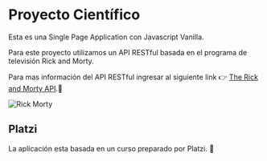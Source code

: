 # Proyecto Científico

Esta es una Single Page Application con Javascript Vanilla. 

Para este proyecto utilizamos un API RESTful basada en el programa de televisión Rick and Morty.

Para mas información del API RESTful ingresar al siguiente link 👉 [The Rick and Morty API](https://rickandmortyapi.com/).🚀

![Rick Morty](https://miro.medium.com/max/736/1*BZVqYI7vMevCdbRF2kJIwA.jpeg)

## Platzi

La aplicación esta basada en un curso preparado por Platzi. 💚


